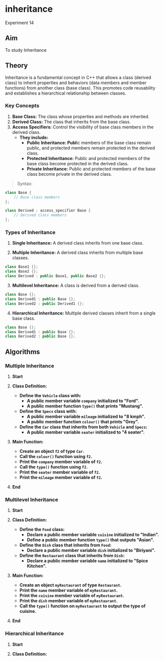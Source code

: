 # inheritance
Experiment 14

## Aim 
To study Inheritance

## Theory
Inheritance is a fundamental concept in C++ that allows a class (derived class) to inherit properties and behaviors (data members and member functions) from another class (base class). This promotes code reusability and establishes a hierarchical relationship between classes.
### Key Concepts
1. **Base Class:** The class whose properties and methods are inherited.
2. **Derived Class:** The class that inherits from the base class.
3. **Access Specifiers:** Control the visibility of base class members in the derived class.
   - **They include:**
     - **Public Inheritance: Publ**ic members of the base class remain public, and protected 
       members  remain protected in the derived class.
     - **Protected Inheritance:** Public and protected members of the base class become protected 
       in the derived class.
     - **Private Inheritance:** Public and protected members of the base class become private in 
       the derived class.
> Syntax:
```cpp
class Base {
    // Base class members
};

class Derived : access_specifier Base {
    // Derived class members
};

```

### Types of Inheritance
1. **Single Inheritance:** A derived class inherits from one base class.

2. **Multiple Inheritance:** A derived class inherits from multiple base classes.
```cpp
class Base1 {};
class Base2 {};
class Derived : public Base1, public Base2 {};
```

3. **Multilevel Inheritance:** A class is derived from a derived class.
```cpp
class Base {};
class Derived1 : public Base {};
class Derived2 : public Derived1 {};
```

4. **Hierarchical Inheritance:** Multiple derived classes inherit from a single base class.
```cpp
class Base {};
class Derived1 : public Base {};
class Derived2 : public Base {};
```

## Algorithms
### Multiple Inheritance

1. **Start**

2. **Class Definition:**
   - **Define the `Vehicle` class with:**
     - **A public member variable `company` initialized to "Ford".**
     - **A public member function `type()` that prints "Mustang".**
   - **Define the `Specs` class with:**
     - **A public member variable `mileage` initialized to "8 kmph".**
     - **A public member function `colour()` that prints "Grey".**
   - **Define the `Car` class that inherits from both `Vehicle` and `Specs`:**
     - **A public member variable `seater` initialized to "4 seater".**

3. **Main Function:**
   - **Create an object `f2` of type `Car`.**
   - **Call the `colour()` function using `f2`.**
   - **Print the `company` member variable of `f2`.**
   - **Call the `type()` function using `f2`.**
   - **Print the `seater` member variable of `f2`.**
   - **Print the `mileage` member variable of `f2`.**

4. **End**

### Multilevel Inheritance
1. **Start**

2. **Class Definition:**
   - **Define the `Food` class:**
     - **Declare a public member variable `cuisine` initialized to "Indian".**
     - **Define a public member function `type()` that outputs "Asian".**
   - **Define the `Dish` class that inherits from `Food`:**
     - **Declare a public member variable `dish` initialized to "Biriyani".**
   - **Define the `Restaurant` class that inherits from `Dish`:**
     - **Declare a public member variable `name` initialized to "Spice Kitchen".**

3. **Main Function:**
   - **Create an object `myRestaurant` of type `Restaurant`.**
   - **Print the `name` member variable of `myRestaurant`.**
   - **Print the `cuisine` member variable of `myRestaurant`.**
   - **Print the `dish` member variable of `myRestaurant`.**
   - **Call the `type()` function on `myRestaurant` to output the type of cuisine.**

4. **End**

### Hierarchical Inheritance
1. **Start**

2. **Class Definition:**

